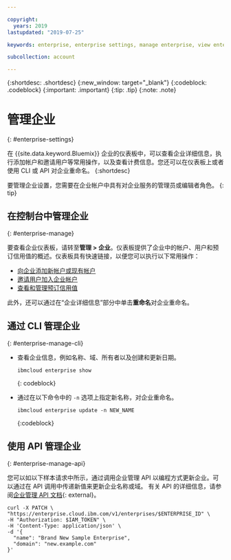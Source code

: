```yaml
---

copyright:
  years: 2019
lastupdated: "2019-07-25"

keywords: enterprise, enterprise settings, manage enterprise, view enterprise, rename enterprise

subcollection: account

---
```


{:shortdesc: .shortdesc}
{:new_window: target="_blank"}
{:codeblock: .codeblock}
{:important: .important}
{:tip: .tip}
{:note: .note}

# 管理企业
{: #enterprise-settings}

在 {{site.data.keyword.Bluemix}} 企业的仪表板中，可以查看企业详细信息，执行添加帐户和邀请用户等常用操作，以及查看计费信息。您还可以在仪表板上或者使用 CLI 或 API 对企业重命名。
{:shortdesc}

要管理企业设置，您需要在企业帐户中具有对企业服务的管理员或编辑者角色。
{: tip}

## 在控制台中管理企业
{: #enterprise-manage}

要查看企业仪表板，请转至**管理 > 企业**。仪表板提供了企业中的帐户、用户和预订信用值的概述。仪表板具有快速链接，以便您可以执行以下常用操作：
   * [向企业添加新帐户或现有帐户](/docs/account?topic=account-enterprise-add)
   * [邀请用户加入企业帐户](/docs/iam?topic=iam-iamuserinv)
   * [查看和管理预订信用值](/docs/billing-usage?topic=billing-usage-subscriptions)

此外，还可以通过在“企业详细信息”部分中单击**重命名**对企业重命名。

## 通过 CLI 管理企业
{: #enterprise-manage-cli}

* 查看企业信息，例如名称、域、所有者以及创建和更新日期。

  ```
  ibmcloud enterprise show
  ```
  {: codeblock}
* 通过在以下命令中的 `-n` 选项上指定新名称，对企业重命名。

   ```
   ibmcloud enterprise update -n NEW_NAME
   ```
   {:codeblock}

## 使用 API 管理企业
{: #enterprise-manage-api}

您可以如以下样本请求中所示，通过调用企业管理 API 以编程方式更新企业。可以通过在 API 调用中传递新值来更新企业名称或域。
有关 API 的详细信息，请参阅[企业管理 API 文档](https://{DomainName}/apidocs/enterprise-apis/enterprise#update-an-enterprise){: external}。

```
curl -X PATCH \
"https://enterprise.cloud.ibm.com/v1/enterprises/$ENTERPRISE_ID" \
-H "Authorization: $IAM_TOKEN" \
-H 'Content-Type: application/json' \
-d '{
  "name": "Brand New Sample Enterprise",
  "domain": "new.example.com"
}'
```
